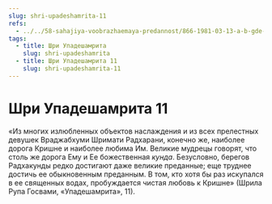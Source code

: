 ```yaml
---
slug: shri-upadeshamrita-11
refs:
  - ../../58-sahajiya-voobrazhaemaya-predannost/866-1981-03-13-a-b-gde-angely-stupit-ne-smeyut.md
tags:
  - title: Шри Упадешамрита
    slug: shri-upadeshamrita
  - title: Шри Упадешамрита 11
    slug: shri-upadeshamrita-11
---
```


# Шри Упадешамрита 11

«Из многих излюбленных объектов наслаждения и из всех прелестных девушек Враджабхуми Шримати Радхарани, конечно же, наиболее дорога Кришне и наиболее любима Им. Великие мудрецы говорят, что столь же дорога Ему и Ее божественная *кунда*. Безусловно, берегов Радхакунды редко достигают даже великие преданные; еще труднее достичь ее обыкновенным преданным. В том, кто хотя бы раз искупался в ее священных водах, пробуждается чистая любовь к Кришне» (Шрила Рупа Госвами, «Упадешамрита», 11).
